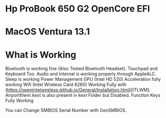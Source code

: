 # Hp ProBook 650 G2 OpenCore EFI

# MacOS Ventura 13.1 

# What is Working

Bluetooth is working fine (Also Tested Bluetooth Headset).
Touchpad and Keyboard Too.
Audio and Internal is working properly through AppleALC.
Sleep is working
Power Management
GPU (Intel HD 520) Acceleration fully working
Wifi (Intel Wireless Card 8260) Working Fully with (https://openintelwireless.github.io/General/Installation.html)[ITLWM]. AirportItlwm.kext is also present in kext Folder but Disabled.
Function Keys Fully Working

You can Change SMBIOS Serial Number with GenSMBIOS.
